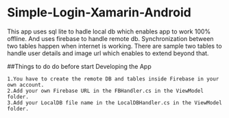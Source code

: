 # Simple-Login-Xamarin-Android
This app uses sql lite to hadle local db which enables app to work 100% offline.
And uses firebase to handle remote db.
Synchronization between two tables happen when internet is working.
There are sample two tables to handle user details and image url which enables to extend beyond that. 

##Things to do do before start Developing the App

    1.You have to create the remote DB and tables inside Firebase in your own account. 
    2.Add your own Firebase URL in the FBHandler.cs in the ViewModel folder.
    3.Add your LocalDB file name in the LocalDBHandler.cs in the ViewModel folder.



